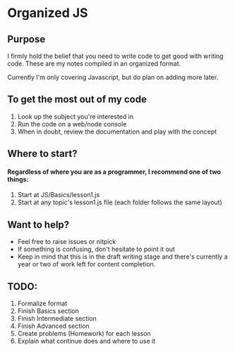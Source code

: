 # Organized JS

## Purpose

I firmly hold the belief that you need to write code to get good with writing code. These are my notes compiled in an organized format. 

Currently I'm only covering Javascript, but do plan on adding more later.

## To get the most out of my code

1. Look up the subject you're interested in
2. Run the code on a web/node console
3. When in doubt, review the documentation and play with the concept

## Where to start?

#### Regardless of where you are as a programmer, I recommend one of two things:

1. Start at JS/Basics/lesson1.js
2. Start at any topic's lesson1.js file (each folder follows the same layout)

## Want to help?

- Feel free to raise issues or nitpick
- If something is confusing, don't hesitate to point it out 
- Keep in mind that this is in the draft writing stage and there's currently a year or two of work left for content completion.

## TODO:

1. Formalize format
2. Finish Basics section
3. Finish Intermediate section
4. Finish Advanced section
5. Create problems (Homework) for each lesson
6. Explain what continue does and where to use it